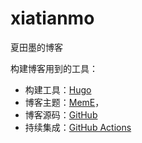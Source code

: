 # xiatianmo

夏田墨的博客

构建博客用到的工具：

- 构建工具：[Hugo](https://gohugo.io/)
- 博客主题：[MemE](https://github.com/reuixiy/hugo-theme-meme)，
- 博客源码：[GitHub](https://github.com/javioustlj/xiatianmo)
- 持续集成：[GitHub Actions](https://github.com/yixiuer/yixiuer.me/actions) 
